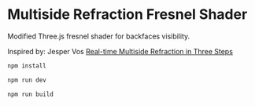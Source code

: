 # Multiside Refraction Fresnel Shader

Modified Three.js fresnel shader for backfaces visibility.

Inspired by: Jesper Vos
[Real-time Multiside Refraction in Three Steps](https://tympanus.net/codrops/2019/10/29/real-time-multiside-refraction-in-three-steps/)

```bash
npm install

npm run dev

npm run build
```